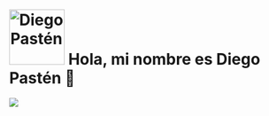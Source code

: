 # <img src="https://avatars.githubusercontent.com/u/91085485?s=400&u=dbf7356b3ec5644902cc58f4949975ba3df7a6ec&v=4" alt="Diego Pastén" width="100"/> Hola, mi nombre es Diego Pastén 👋

<img src= "https://drive.google.com/file/d/1jOH5Dgkb9VBd_L9Rm4ActwJ0q8syj26s/view?usp=sharing">
